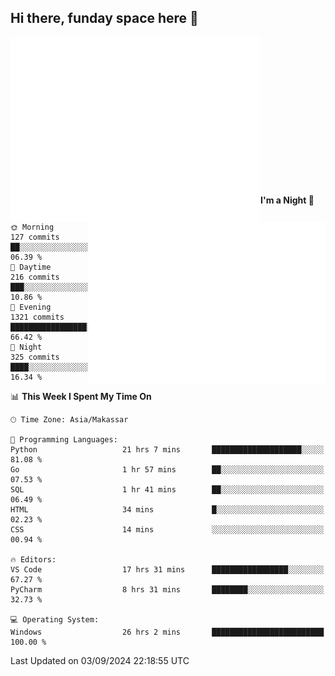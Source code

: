 ## Hi there, funday space here 🚀

<img align="left" width="400" alt="🌞" src="https://raw.githubusercontent.com/fhasnur/fhasnur/master/general.svg?token=ATQS65TR7ETTG5RLJUDIDBLBN34HE">
<img align="right" width="380" alt="🌞" src="https://raw.githubusercontent.com/fhasnur/fhasnur/master/statistics.svg?token=ATQS65TR7ETTG5RLJUDIDBLBN34HE">

<br><br><br><br><br><br><br><br><br><br><br><br><br><br>

<!--START_SECTION:waka-->
**I'm a Night 🦉** 

```text
🌞 Morning                127 commits         ██░░░░░░░░░░░░░░░░░░░░░░░   06.39 % 
🌆 Daytime                216 commits         ███░░░░░░░░░░░░░░░░░░░░░░   10.86 % 
🌃 Evening                1321 commits        █████████████████░░░░░░░░   66.42 % 
🌙 Night                  325 commits         ████░░░░░░░░░░░░░░░░░░░░░   16.34 % 
```


📊 **This Week I Spent My Time On** 

```text
🕑︎ Time Zone: Asia/Makassar

💬 Programming Languages: 
Python                   21 hrs 7 mins       ████████████████████░░░░░   81.08 % 
Go                       1 hr 57 mins        ██░░░░░░░░░░░░░░░░░░░░░░░   07.53 % 
SQL                      1 hr 41 mins        ██░░░░░░░░░░░░░░░░░░░░░░░   06.49 % 
HTML                     34 mins             █░░░░░░░░░░░░░░░░░░░░░░░░   02.23 % 
CSS                      14 mins             ░░░░░░░░░░░░░░░░░░░░░░░░░   00.94 % 

🔥 Editors: 
VS Code                  17 hrs 31 mins      █████████████████░░░░░░░░   67.27 % 
PyCharm                  8 hrs 31 mins       ████████░░░░░░░░░░░░░░░░░   32.73 % 

💻 Operating System: 
Windows                  26 hrs 2 mins       █████████████████████████   100.00 % 
```


 Last Updated on 03/09/2024 22:18:55 UTC
<!--END_SECTION:waka-->
